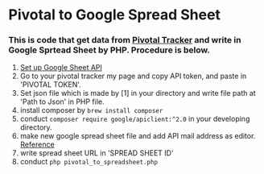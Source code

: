 # Pivotal to Google Spread Sheet

### This is code that get data from [Pivotal Tracker](http://pivotaltracker.com/) and write in Google Sprtead Sheet by PHP. Procedure is below.

1. [Set up Google Sheet API](https://developers.google.com/sheets/api/quickstart/php)
2. Go to your pivotal tracker my page and copy API token, and paste in 'PIVOTAL TOKEN'.
3. Set json file which is made by [1] in your directory and write file path at 'Path to Json' in PHP file.
4. install composer by ```brew install composer```
5. conduct ```composer require google/apiclient:^2.0``` in your developing directory.
6. make new google spread sheet file and add API mail address as editor.
[Reference](https://www.fillup.io/post/read-and-write-google-sheets-from-php/)
7. write spread sheet URL in 'SPREAD SHEET ID'
8. conduct ```php pivotal_to_spreadsheet.php```
